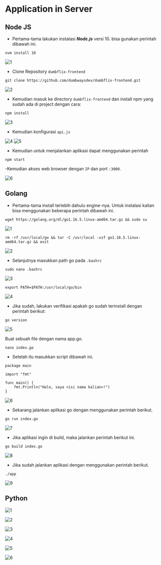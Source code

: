 # Application in Server

## Node JS

- Pertama-tama lakukan instalasi **_Node.js_** versi 10. bisa gunakan perintah dibawah ini.

```
nvm install 10
```
![1](https://user-images.githubusercontent.com/54151202/225574904-5e6762f8-2c4d-46a4-bb57-080f699d8da3.png)

- Clone Repository `dumbflix-frontend`
```
git clone https://github.com/dumbwaysdev/dumbflix-frontend.git
```
![2](https://user-images.githubusercontent.com/54151202/225574925-ca233b41-00e9-4b71-b68c-9443182c11c6.png)

- Kemudian masuk ke directory `dumbflix-frontend` dan install npm yang sudah ada di project dengan cara:
```
npm install
```
![3](https://user-images.githubusercontent.com/54151202/225574940-58430a06-aae9-4260-bc67-694ca90a48ca.png)

- Kemudian konfigurasi `api.js`

![4](https://user-images.githubusercontent.com/54151202/225644297-73cad95a-4287-434d-bcc8-5aaef6e31197.png)
![5](https://user-images.githubusercontent.com/54151202/225574974-90a10d33-ffd9-4b19-aa92-d46659e31982.png)


- Kemudian untuk menjalankan aplikasi dapat menggunakan perintah
```
npm start
```
-Kemudian akses web browser dengan `IP` dan port `:3000`.

![6](https://user-images.githubusercontent.com/54151202/225574981-956498a9-2a4d-4a20-ba6f-23acae3571d9.png)


## Golang

- Pertama-tama install terlebih dahulu engine-nya. Untuk instalasi kalian bisa menggunakan beberapa perintah dibawah ini.
```
wget https://golang.org/dl/go1.16.5.linux-amd64.tar.gz && sudo su
```
![1](https://user-images.githubusercontent.com/54151202/225761925-7fbf91e7-7925-4553-b327-2b5b7b6d7393.png)


```
rm -rf /usr/local/go && tar -C /usr/local -xzf go1.16.5.linux-amd64.tar.gz && exit
```
![2](https://user-images.githubusercontent.com/54151202/225761929-1b046509-21e7-4dfa-9360-c7dbb7298498.png)

- Selanjutnya masukkan path go pada `.bashrc`
```
sudo nano .bashrc
```
![3](https://user-images.githubusercontent.com/54151202/225761905-7a962eec-596d-4226-82f7-b6af1c4de2bd.png)

```
export PATH=$PATH:/usr/local/go/bin
```
![4](https://user-images.githubusercontent.com/54151202/225761909-0dbb6e4d-f540-4c90-b9be-96f1fedd2c16.png)

- Jika sudah, lakukan verifikasi apakah go sudah terinstall dengan perintah berikut:
```
go version
```
![5](https://user-images.githubusercontent.com/54151202/225761912-7a870b8d-8434-4434-b862-2aaa7369a791.png)

Buat sebuah file dengan nama app.go.
```
nano index.go
```

- Setelah itu masukkan script dibawah ini.
```
package main

import "fmt"

func main() {
    fmt.Println("Halo, saya <isi nama kalian>!")
}
```
![6](https://user-images.githubusercontent.com/54151202/225761913-88b2130e-5910-4644-9533-fe25158684fa.png)

- Sekarang jalankan aplikasi go dengan menggunakan perintah berikut.
```
go run index.go
```
![7](https://user-images.githubusercontent.com/54151202/225761915-c1d94abf-ba80-47c3-8a70-75d0cbdfad35.png)

- Jika aplikasi ingin di build, maka jalankan perintah berikut ini.
```
go build index.go
```
![8](https://user-images.githubusercontent.com/54151202/225761919-53cd46f2-3fe1-41f7-996c-a6e56a309e38.png)

- Jika sudah jalankan aplikasi dengan menggunakan perintah berikut.
```
./app
```
![9](https://user-images.githubusercontent.com/54151202/225761922-29b41791-b4d4-472f-944c-fe9e24d567fe.png)


## Python
![1](https://user-images.githubusercontent.com/54151202/225761838-ea83cb3e-7e75-41b9-a346-72484995e411.png)

![2](https://user-images.githubusercontent.com/54151202/225761843-fe55c715-70d1-42fa-a68c-59dd793f7c45.png)

![3](https://user-images.githubusercontent.com/54151202/225761845-b341888f-6a1a-4c55-8622-4ca180a1f14f.png)

![4](https://user-images.githubusercontent.com/54151202/225761847-fcc08b12-d429-461e-95d8-096a92327669.png)

![5](https://user-images.githubusercontent.com/54151202/225761849-360cdf6c-dd55-449b-a007-48afb51402b6.png)

![6](https://user-images.githubusercontent.com/54151202/225761854-da02a36b-a3f7-4801-8f35-f08e4a01ed9b.png)

